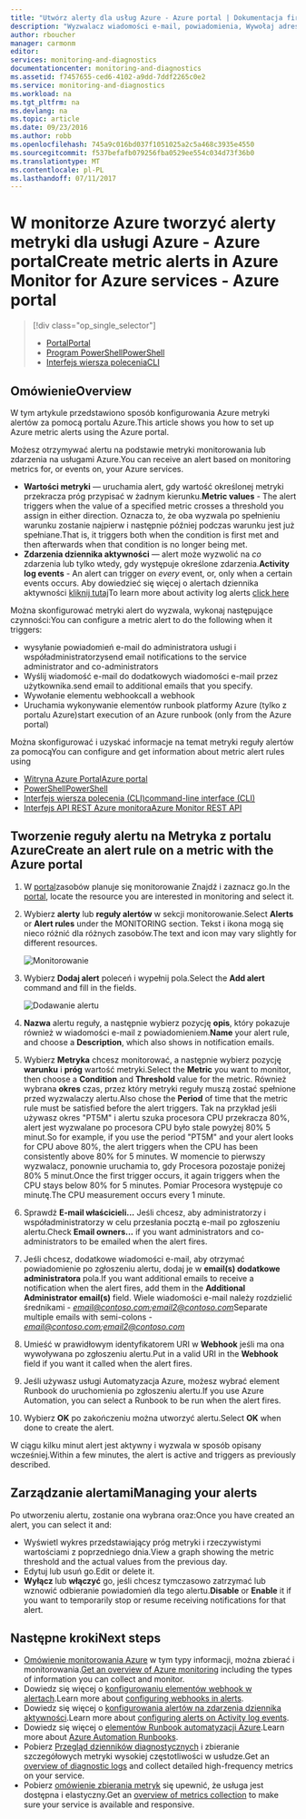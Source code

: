 ```yaml
---
title: "Utwórz alerty dla usług Azure - Azure portal | Dokumentacja firmy Microsoft"
description: "Wyzwalacz wiadomości e-mail, powiadomienia, Wywołaj adresy URL witryny sieci Web (elementy webhook) lub automatyzacji po spełnieniu warunków, które określisz."
author: rboucher
manager: carmonm
editor: 
services: monitoring-and-diagnostics
documentationcenter: monitoring-and-diagnostics
ms.assetid: f7457655-ced6-4102-a9dd-7ddf2265c0e2
ms.service: monitoring-and-diagnostics
ms.workload: na
ms.tgt_pltfrm: na
ms.devlang: na
ms.topic: article
ms.date: 09/23/2016
ms.author: robb
ms.openlocfilehash: 745a9c016bd037f1051025a2c5a468c3935e4550
ms.sourcegitcommit: f537befafb079256fba0529ee554c034d73f36b0
ms.translationtype: MT
ms.contentlocale: pl-PL
ms.lasthandoff: 07/11/2017
---
```

# <a name="create-metric-alerts-in-azure-monitor-for-azure-services---azure-portal"></a><span data-ttu-id="b8a2f-103">W monitorze Azure tworzyć alerty metryki dla usługi Azure - Azure portal</span><span class="sxs-lookup"><span data-stu-id="b8a2f-103">Create metric alerts in Azure Monitor for Azure services - Azure portal</span></span>
> [!div class="op_single_selector"]
> * [<span data-ttu-id="b8a2f-104">Portal</span><span class="sxs-lookup"><span data-stu-id="b8a2f-104">Portal</span></span>](insights-alerts-portal.md)
> * [<span data-ttu-id="b8a2f-105">Program PowerShell</span><span class="sxs-lookup"><span data-stu-id="b8a2f-105">PowerShell</span></span>](insights-alerts-powershell.md)
> * [<span data-ttu-id="b8a2f-106">Interfejs wiersza polecenia</span><span class="sxs-lookup"><span data-stu-id="b8a2f-106">CLI</span></span>](insights-alerts-command-line-interface.md)
>
>

## <a name="overview"></a><span data-ttu-id="b8a2f-107">Omówienie</span><span class="sxs-lookup"><span data-stu-id="b8a2f-107">Overview</span></span>
<span data-ttu-id="b8a2f-108">W tym artykule przedstawiono sposób konfigurowania Azure metryki alertów za pomocą portalu Azure.</span><span class="sxs-lookup"><span data-stu-id="b8a2f-108">This article shows you how to set up Azure metric alerts using the Azure portal.</span></span>   

<span data-ttu-id="b8a2f-109">Możesz otrzymywać alertu na podstawie metryki monitorowania lub zdarzenia na usługami Azure.</span><span class="sxs-lookup"><span data-stu-id="b8a2f-109">You can receive an alert based on monitoring metrics for, or events on, your Azure services.</span></span>

* <span data-ttu-id="b8a2f-110">**Wartości metryki** — uruchamia alert, gdy wartość określonej metryki przekracza próg przypisać w żadnym kierunku.</span><span class="sxs-lookup"><span data-stu-id="b8a2f-110">**Metric values** - The alert triggers when the value of a specified metric crosses a threshold you assign in either direction.</span></span> <span data-ttu-id="b8a2f-111">Oznacza to, że oba wyzwala po spełnieniu warunku zostanie najpierw i następnie później podczas warunku jest już spełniane.</span><span class="sxs-lookup"><span data-stu-id="b8a2f-111">That is, it triggers both when the condition is first met and then afterwards when that condition is no longer being met.</span></span>    
* <span data-ttu-id="b8a2f-112">**Zdarzenia dziennika aktywności** — alert może wyzwolić na *co* zdarzenia lub tylko wtedy, gdy występuje określone zdarzenia.</span><span class="sxs-lookup"><span data-stu-id="b8a2f-112">**Activity log events** - An alert can trigger on *every* event, or, only when a certain events occurs.</span></span> <span data-ttu-id="b8a2f-113">Aby dowiedzieć się więcej o alertach dziennika aktywności [kliknij tutaj](monitoring-activity-log-alerts.md)</span><span class="sxs-lookup"><span data-stu-id="b8a2f-113">To learn more about activity log alerts [click here](monitoring-activity-log-alerts.md)</span></span>

<span data-ttu-id="b8a2f-114">Można skonfigurować metryki alert do wyzwala, wykonaj następujące czynności:</span><span class="sxs-lookup"><span data-stu-id="b8a2f-114">You can configure a metric alert to do the following when it triggers:</span></span>

* <span data-ttu-id="b8a2f-115">wysyłanie powiadomień e-mail do administratora usługi i współadministratorzy</span><span class="sxs-lookup"><span data-stu-id="b8a2f-115">send email notifications to the service administrator and co-administrators</span></span>
* <span data-ttu-id="b8a2f-116">Wyślij wiadomość e-mail do dodatkowych wiadomości e-mail przez użytkownika.</span><span class="sxs-lookup"><span data-stu-id="b8a2f-116">send email to additional emails that you specify.</span></span>
* <span data-ttu-id="b8a2f-117">Wywołanie elementu webhook</span><span class="sxs-lookup"><span data-stu-id="b8a2f-117">call a webhook</span></span>
* <span data-ttu-id="b8a2f-118">Uruchamia wykonywanie elementów runbook platformy Azure (tylko z portalu Azure)</span><span class="sxs-lookup"><span data-stu-id="b8a2f-118">start execution of an Azure runbook (only from the Azure portal)</span></span>

<span data-ttu-id="b8a2f-119">Można skonfigurować i uzyskać informacje na temat metryki reguły alertów za pomocą</span><span class="sxs-lookup"><span data-stu-id="b8a2f-119">You can configure and get information about metric alert rules using</span></span>

* [<span data-ttu-id="b8a2f-120">Witryna Azure Portal</span><span class="sxs-lookup"><span data-stu-id="b8a2f-120">Azure portal</span></span>](insights-alerts-portal.md)
* [<span data-ttu-id="b8a2f-121">PowerShell</span><span class="sxs-lookup"><span data-stu-id="b8a2f-121">PowerShell</span></span>](insights-alerts-powershell.md)
* [<span data-ttu-id="b8a2f-122">Interfejs wiersza polecenia (CLI)</span><span class="sxs-lookup"><span data-stu-id="b8a2f-122">command-line interface (CLI)</span></span>](insights-alerts-command-line-interface.md)
* [<span data-ttu-id="b8a2f-123">Interfejs API REST Azure monitora</span><span class="sxs-lookup"><span data-stu-id="b8a2f-123">Azure Monitor REST API</span></span>](https://msdn.microsoft.com/library/azure/dn931945.aspx)

## <a name="create-an-alert-rule-on-a-metric-with-the-azure-portal"></a><span data-ttu-id="b8a2f-124">Tworzenie reguły alertu na Metryka z portalu Azure</span><span class="sxs-lookup"><span data-stu-id="b8a2f-124">Create an alert rule on a metric with the Azure portal</span></span>
1. <span data-ttu-id="b8a2f-125">W [portal](https://portal.azure.com/)zasobów planuje się monitorowanie Znajdź i zaznacz go.</span><span class="sxs-lookup"><span data-stu-id="b8a2f-125">In the [portal](https://portal.azure.com/), locate the resource you are interested in monitoring and select it.</span></span>

2. <span data-ttu-id="b8a2f-126">Wybierz **alerty** lub **reguły alertów** w sekcji monitorowanie.</span><span class="sxs-lookup"><span data-stu-id="b8a2f-126">Select **Alerts** or **Alert rules** under the MONITORING section.</span></span> <span data-ttu-id="b8a2f-127">Tekst i ikona mogą się nieco różnić dla różnych zasobów.</span><span class="sxs-lookup"><span data-stu-id="b8a2f-127">The text and icon may vary slightly for different resources.</span></span>  

    ![Monitorowanie](./media/insights-alerts-portal/AlertRulesButton.png)

3. <span data-ttu-id="b8a2f-129">Wybierz **Dodaj alert** poleceń i wypełnij pola.</span><span class="sxs-lookup"><span data-stu-id="b8a2f-129">Select the **Add alert** command and fill in the fields.</span></span>

    ![Dodawanie alertu](./media/insights-alerts-portal/AddAlertOnlyParamsPage.png)

4. <span data-ttu-id="b8a2f-131">**Nazwa** alertu reguły, a następnie wybierz pozycję **opis**, który pokazuje również w wiadomości e-mail z powiadomieniem.</span><span class="sxs-lookup"><span data-stu-id="b8a2f-131">**Name** your alert rule, and choose a **Description**, which also shows in notification emails.</span></span>

5. <span data-ttu-id="b8a2f-132">Wybierz **Metryka** chcesz monitorować, a następnie wybierz pozycję **warunku** i **próg** wartość metryki.</span><span class="sxs-lookup"><span data-stu-id="b8a2f-132">Select the **Metric** you want to monitor, then choose a **Condition** and **Threshold** value for the metric.</span></span> <span data-ttu-id="b8a2f-133">Również wybrana **okres** czas, przez który metryki reguły muszą zostać spełnione przed wyzwalaczy alertu.</span><span class="sxs-lookup"><span data-stu-id="b8a2f-133">Also chose the **Period** of time that the metric rule must be satisfied before the alert triggers.</span></span> <span data-ttu-id="b8a2f-134">Tak na przykład jeśli używasz okres "PT5M" i alertu szuka procesora CPU przekracza 80%, alert jest wyzwalane po procesora CPU było stale powyżej 80% 5 minut.</span><span class="sxs-lookup"><span data-stu-id="b8a2f-134">So for example, if you use the period "PT5M" and your alert looks for CPU above 80%, the alert triggers when the CPU has been consistently above 80% for 5 minutes.</span></span> <span data-ttu-id="b8a2f-135">W momencie to pierwszy wyzwalacz, ponownie uruchamia to, gdy Procesora pozostaje poniżej 80% 5 minut.</span><span class="sxs-lookup"><span data-stu-id="b8a2f-135">Once the first trigger occurs, it again triggers when the CPU stays below 80% for 5 minutes.</span></span> <span data-ttu-id="b8a2f-136">Pomiar Procesora występuje co minutę.</span><span class="sxs-lookup"><span data-stu-id="b8a2f-136">The CPU measurement occurs every 1 minute.</span></span>   

6. <span data-ttu-id="b8a2f-137">Sprawdź **E-mail właścicieli...**  Jeśli chcesz, aby administratorzy i współadministratorzy w celu przesłania pocztą e-mail po zgłoszeniu alertu.</span><span class="sxs-lookup"><span data-stu-id="b8a2f-137">Check **Email owners...** if you want administrators and co-administrators to be emailed when the alert fires.</span></span>

7. <span data-ttu-id="b8a2f-138">Jeśli chcesz, dodatkowe wiadomości e-mail, aby otrzymać powiadomienie po zgłoszeniu alertu, dodaj je w **email(s) dodatkowe administratora** pola.</span><span class="sxs-lookup"><span data-stu-id="b8a2f-138">If you want additional emails to receive a notification when the alert fires, add them in the **Additional Administrator email(s)** field.</span></span> <span data-ttu-id="b8a2f-139">Wiele wiadomości e-mail należy rozdzielić średnikami -  *email@contoso.com;email2@contoso.com*</span><span class="sxs-lookup"><span data-stu-id="b8a2f-139">Separate multiple emails with semi-colons - *email@contoso.com;email2@contoso.com*</span></span>

8. <span data-ttu-id="b8a2f-140">Umieść w prawidłowym identyfikatorem URI w **Webhook** jeśli ma ona wywoływana po zgłoszeniu alertu.</span><span class="sxs-lookup"><span data-stu-id="b8a2f-140">Put in a valid URI in the **Webhook** field if you want it called when the alert fires.</span></span>

9. <span data-ttu-id="b8a2f-141">Jeśli używasz usługi Automatyzacja Azure, możesz wybrać element Runbook do uruchomienia po zgłoszeniu alertu.</span><span class="sxs-lookup"><span data-stu-id="b8a2f-141">If you use Azure Automation, you can select a Runbook to be run when the alert fires.</span></span>

10. <span data-ttu-id="b8a2f-142">Wybierz **OK** po zakończeniu można utworzyć alertu.</span><span class="sxs-lookup"><span data-stu-id="b8a2f-142">Select **OK** when done to create the alert.</span></span>   

<span data-ttu-id="b8a2f-143">W ciągu kilku minut alert jest aktywny i wyzwala w sposób opisany wcześniej.</span><span class="sxs-lookup"><span data-stu-id="b8a2f-143">Within a few minutes, the alert is active and triggers as previously described.</span></span>

## <a name="managing-your-alerts"></a><span data-ttu-id="b8a2f-144">Zarządzanie alertami</span><span class="sxs-lookup"><span data-stu-id="b8a2f-144">Managing your alerts</span></span>
<span data-ttu-id="b8a2f-145">Po utworzeniu alertu, zostanie ona wybrana oraz:</span><span class="sxs-lookup"><span data-stu-id="b8a2f-145">Once you have created an alert, you can select it and:</span></span>

* <span data-ttu-id="b8a2f-146">Wyświetl wykres przedstawiający próg metryki i rzeczywistymi wartościami z poprzedniego dnia.</span><span class="sxs-lookup"><span data-stu-id="b8a2f-146">View a graph showing the metric threshold and the actual values from the previous day.</span></span>
* <span data-ttu-id="b8a2f-147">Edytuj lub usuń go.</span><span class="sxs-lookup"><span data-stu-id="b8a2f-147">Edit or delete it.</span></span>
* <span data-ttu-id="b8a2f-148">**Wyłącz** lub **włączyć** go, jeśli chcesz tymczasowo zatrzymać lub wznowić odbieranie powiadomień dla tego alertu.</span><span class="sxs-lookup"><span data-stu-id="b8a2f-148">**Disable** or **Enable** it if you want to temporarily stop or resume receiving notifications for that alert.</span></span>

## <a name="next-steps"></a><span data-ttu-id="b8a2f-149">Następne kroki</span><span class="sxs-lookup"><span data-stu-id="b8a2f-149">Next steps</span></span>
* <span data-ttu-id="b8a2f-150">[Omówienie monitorowania Azure](monitoring-overview.md) w tym typy informacji, można zbierać i monitorowania.</span><span class="sxs-lookup"><span data-stu-id="b8a2f-150">[Get an overview of Azure monitoring](monitoring-overview.md) including the types of information you can collect and monitor.</span></span>
* <span data-ttu-id="b8a2f-151">Dowiedz się więcej o [konfigurowaniu elementów webhook w alertach](insights-webhooks-alerts.md).</span><span class="sxs-lookup"><span data-stu-id="b8a2f-151">Learn more about [configuring webhooks in alerts](insights-webhooks-alerts.md).</span></span>
* <span data-ttu-id="b8a2f-152">Dowiedz się więcej o [konfigurowania alertów na zdarzenia dziennika aktywności](monitoring-activity-log-alerts.md).</span><span class="sxs-lookup"><span data-stu-id="b8a2f-152">Learn more about [configuring alerts on Activity log events](monitoring-activity-log-alerts.md).</span></span>
* <span data-ttu-id="b8a2f-153">Dowiedz się więcej o [elementów Runbook automatyzacji Azure](../automation/automation-starting-a-runbook.md).</span><span class="sxs-lookup"><span data-stu-id="b8a2f-153">Learn more about [Azure Automation Runbooks](../automation/automation-starting-a-runbook.md).</span></span>
* <span data-ttu-id="b8a2f-154">Pobierz [Przegląd dzienników diagnostycznych](monitoring-overview-of-diagnostic-logs.md) i zbieranie szczegółowych metryki wysokiej częstotliwości w usłudze.</span><span class="sxs-lookup"><span data-stu-id="b8a2f-154">Get an [overview of diagnostic logs](monitoring-overview-of-diagnostic-logs.md) and collect detailed high-frequency metrics on your service.</span></span>
* <span data-ttu-id="b8a2f-155">Pobierz [omówienie zbierania metryk](insights-how-to-customize-monitoring.md) się upewnić, że usługa jest dostępna i elastyczny.</span><span class="sxs-lookup"><span data-stu-id="b8a2f-155">Get an [overview of metrics collection](insights-how-to-customize-monitoring.md) to make sure your service is available and responsive.</span></span>
